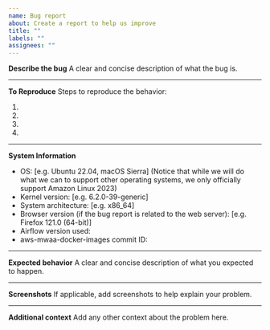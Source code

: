 ```yaml
---
name: Bug report
about: Create a report to help us improve
title: ""
labels: ""
assignees: ""
---
```


**Describe the bug**
A clear and concise description of what the bug is.

---

**To Reproduce**
Steps to reproduce the behavior:

1.
2.
3.
4.

---

**System Information**

- OS: [e.g. Ubuntu 22.04, macOS Sierra] (Notice that while we will do what we can to support other operating systems, we only officially support Amazon Linux 2023)
- Kernel version: [e.g. 6.2.0-39-generic]
- System architecture: [e.g. x86_64]
- Browser version (if the bug report is related to the web server): [e.g. Firefox 121.0 (64-bit)]
- Airflow version used:
- aws-mwaa-docker-images commit ID:

---

**Expected behavior**
A clear and concise description of what you expected to happen.

---

**Screenshots**
If applicable, add screenshots to help explain your problem.

---

**Additional context**
Add any other context about the problem here.
